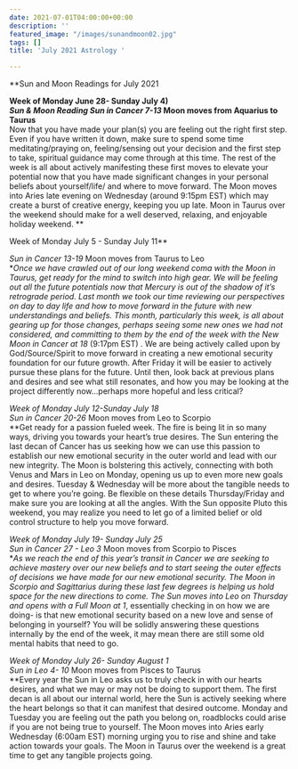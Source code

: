 ```yaml
---
date: 2021-07-01T04:00:00+00:00
description: ''
featured_image: "/images/sunandmoon02.jpg"
tags: []
title: 'July 2021 Astrology '

---
```

**Sun and Moon Readings for July 2021  
  
**Week of Monday June 28- Sunday July 4)  
**Sun & Moon Reading Sun in Cancer 7*-13* Moon moves from Aquarius to Taurus**   
Now that you have made your plan(s) you are feeling out the right first step. Even if you have written it down, make sure to spend some time meditating/praying on, feeling/sensing out your decision and the first step to take, spiritual guidance may come through at this time. The rest of the week is all about actively manifesting these first moves to elevate your potential now that you have made significant changes in your personal beliefs about yourself/life/ and where to move forward. The Moon moves into Aries late evening on Wednesday (around 9:15pm EST) which may create a burst of creative energy, keeping you up late. Moon in Taurus over the weekend should make for a well deserved, relaxing, and enjoyable holiday weekend. **  
  
Week of Monday July 5 - Sunday July 11**

**Sun in Cancer 13*-19* Moon moves from Taurus to Leo  
 **Once we have crawled out of our long weekend coma with the Moon in Taurus, get ready for the mind to switch into high gear. We will be feeling out all the future potentials now that Mercury is out of the shadow of it’s retrograde period. Last month we took our time reviewing our perspectives on day to day life and how to move forward in the future with new understandings and beliefs. This month, particularly this week, is all about gearing up for those changes, perhaps seeing some new ones we had not considered, and committing to them by the end of the week with the New Moon in Cancer at 18* (9:17pm EST) . We are being actively called upon by God/Source/Spirit to move forward in creating a new emotional security foundation for our future growth. After Friday it will be easier to actively pursue these plans for the future. Until then, look back at previous plans and desires and see what still resonates, and how you may be looking at the project differently now...perhaps more hopeful and less critical? 

**Week of Monday July 12-Sunday July 18  
Sun in Cancer 20*-26* Moon moves from Leo to Scorpio   
 **Get ready for a passion fueled week. The fire is being lit in so many ways, driving you towards your heart’s true desires. The Sun entering the last decan of Cancer has us seeking how we can use this passion to establish our new emotional security in the outer world and lead with our new integrity. The Moon is bolstering this actively, connecting with both Venus and Mars in Leo on Monday, opening us up to even more new goals and desires. Tuesday & Wednesday will be more about the tangible needs to get to where you’re going. Be flexible on these details Thursday/Friday and make sure you are looking at all the angles. With the Sun opposite Pluto this weekend, you may realize you need to let go of a limited belief or old control structure to help you move forward.

**Week of Monday July 19- Sunday July 25  
Sun in Cancer 27* - Leo 3* Moon moves from Scorpio to Pisces  
 **As we reach the end of this year’s transit in Cancer we are seeking to achieve mastery over our new beliefs and to start seeing the outer effects of decisions we have made for our new emotional security. The Moon in Scorpio and Sagittarius during these last few degrees is helping us hold space for the new directions to come. The Sun moves into Leo on Thursday and opens with a Full Moon at 1*, essentially checking in on how we are doing- is that new emotional security based on a new love and sense of belonging in yourself? You will be solidly answering these questions internally by the end of the week, it may mean there are still some old mental habits that need to go.

**Week of Monday July 26- Sunday August 1  
Sun in Leo 4*- 10* Moon moves from Pisces to Taurus   
 **Every year the Sun in Leo asks us to truly check in with our hearts desires, and what we may or may not be doing to support them. The first decan is all about our internal world, here the Sun is actively seeking where the heart belongs so that it can manifest that desired outcome. Monday and Tuesday you are feeling out the path you belong on, roadblocks could arise if you are not being true to yourself. The Moon moves into Aries early Wednesday (6:00am EST) morning urging you to rise and shine and take action towards your goals. The Moon in Taurus over the weekend is a great time to get any tangible projects going.